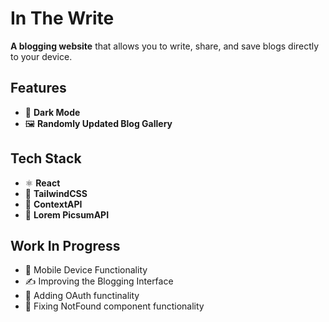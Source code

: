 # In The Write

**A blogging website** that allows you to write, share, and save blogs directly to your device.

## Features
- 🌙 **Dark Mode**
- 🖼️ **Randomly Updated Blog Gallery**

## Tech Stack
- ⚛️ **React**
- 🎨 **TailwindCSS**
- 🔄 **ContextAPI**
- 📸 **Lorem PicsumAPI**

## Work In Progress
- 📱 Mobile Device Functionality
- ✍️ Improving the Blogging Interface
- 🔐 Adding OAuth functinality
- 🔧 Fixing NotFound component functionality
